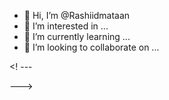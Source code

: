 - 👋 Hi, I’m @Rashiidmataan
- 👀 I’m interested in ...
- 🌱 I’m currently learning ...
- 💞️ I’m looking to collaborate on ...


<! ---


--->
<!---
Rashiidmataan/Rashiidmataan is a ✨ special ✨ repository because its `README.md` (this file) appears on your GitHub profile.
You can click the Preview link to take a look at your changes.
--->
